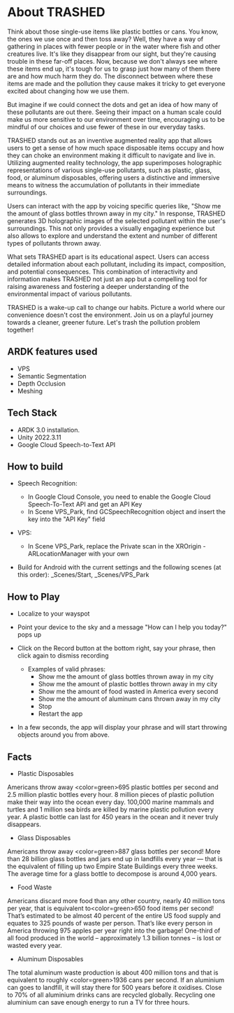 # About TRASHED

Think about those single-use items like plastic bottles or cans. You know, the ones we use once and then toss away? Well, they have a way of gathering in places with fewer people or in the water where fish and other creatures live. It's like they disappear from our sight, but they're causing trouble in these far-off places. Now, because we don't always see where these items end up, it's tough for us to grasp just how many of them there are and how much harm they do. The disconnect between where these items are made and the pollution they cause makes it tricky to get everyone excited about changing how we use them.

But imagine if we could connect the dots and get an idea of how many of these pollutants are out there. Seeing their impact on a human scale could make us more sensitive to our environment over time, encouraging us to be mindful of our choices and use fewer of these in our everyday tasks. 

TRASHED stands out as an inventive augmented reality app that allows users to get a sense of how much space disposable items occupy and how they can choke an environment making it difficult to navigate and live in. Utilizing augmented reality technology, the app superimposes holographic representations of various single-use pollutants, such as plastic, glass, food, or aluminum disposables, offering users a distinctive and immersive means to witness the accumulation of pollutants in their immediate surroundings.

Users can interact with the app by voicing specific queries like, "Show me the amount of glass bottles thrown away in my city." In response, TRASHED generates 3D holographic images of the selected pollutant within the user's surroundings. This not only provides a visually engaging experience but also allows to explore and understand the extent and number of different types of pollutants thrown away.

What sets TRASHED apart is its educational aspect. Users can access detailed information about each pollutant, including its impact, composition, and potential consequences. This combination of interactivity and information makes TRASHED not just an app but a compelling tool for raising awareness and fostering a deeper understanding of the environmental impact of various pollutants.

TRASHED is a wake-up call to change our habits. Picture a world where our convenience doesn't cost the environment. Join us on a playful journey towards a cleaner, greener future. Let's trash the pollution problem together!

## ARDK features used

- VPS
- Semantic Segmentation
- Depth Occlusion
- Meshing

## Tech Stack

- ARDK 3.0 installation.
- Unity 2022.3.11
- Google Cloud Speech-to-Text API

## How to build

- Speech Recognition:
    - In Google Cloud Console, you need to enable the Google Cloud Speech-To-Text API and get an API Key
    - In Scene VPS_Park, find GCSpeechRecognition object and insert the key into the "API Key" field

- VPS:
    - In Scene VPS_Park, replace the Private scan in the XROrigin - ARLocationManager with your own

- Build for Android with the current settings and the following scenes (at this order): _Scenes/Start, _Scenes/VPS_Park

## How to Play

- Localize to your wayspot
- Point your device to the sky and a message "How can I help you today?" pops up    
- Click on the Record button at the bottom right, say your phrase, then click again to dismiss recording
    - Examples of valid phrases: 
        - Show me the amount of glass bottles thrown away in my city
        - Show me the amount of plastic bottles thrown away in my city
        - Show me the amount of food wasted in America every second
        - Show me the amount of aluminum cans thrown away in my city
        - Stop
        - Restart the app
        
- In a few seconds, the app will display your phrase and will start throwing objects around you from above.

## Facts

- Plastic Disposables

Americans throw away <color=green>695</color> plastic bottles per second and 2.5 million plastic bottles every hour. 8 million pieces of plastic pollution make their way into the ocean every day. 100,000 marine mammals and turtles and 1 million sea birds are killed by marine plastic pollution every year. A plastic bottle can last for 450 years in the ocean and it never truly disappears. 

- Glass Disposables

Americans throw away <color=green>887</color> glass bottles per second! More than 28 billion glass bottles and jars end up in landfills every year — that is the equivalent of filling up two Empire State Buildings every three weeks. The average time for a glass bottle to decompose is around 4,000 years.

- Food Waste

Americans discard more food than any other country, nearly 40 million tons per year, that is equivalent to<color=green>650</color> food items per second! That’s estimated to be almost 40 percent of the entire US food supply and equates to 325 pounds of waste per person. That’s like every person in America throwing 975 apples per year right into the garbage! One-third of all food produced in the world – approximately 1.3 billion tonnes – is lost or wasted every year.

- Aluminum Disposables

The total aluminum waste production is about 400 million tons and that is equivalent to roughly <color=green>1936</color> cans per second. If an aluminium can goes to landfill, it will stay there for 500 years before it oxidises. Close to 70% of all aluminium drinks cans are recycled globally. Recycling one aluminium can save enough energy to run a TV for three hours. 
